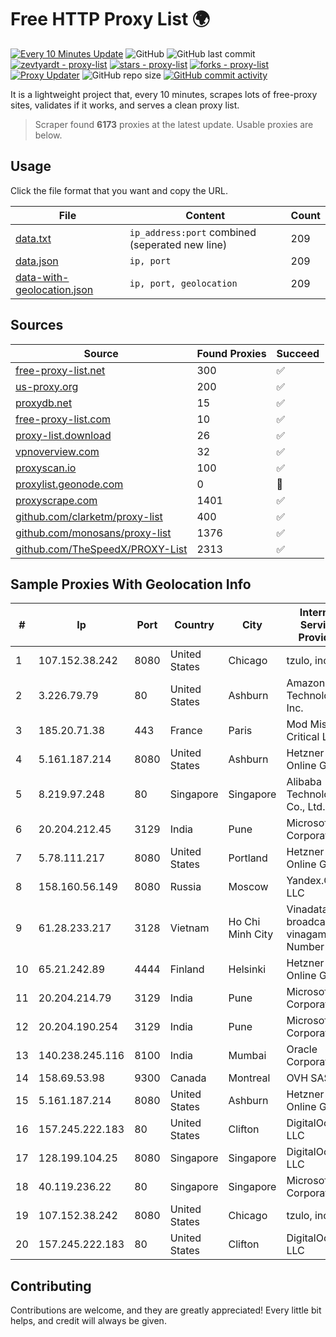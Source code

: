 
# Free HTTP Proxy List 🌍

[![Every 10 Minutes Update](https://github.com/mertguvencli/http-proxy-list/actions/workflows/main.yml/badge.svg?branch=main)](https://github.com/mertguvencli/http-proxy-list/actions/workflows/main.yml)
![GitHub](https://img.shields.io/github/license/mertguvencli/http-proxy-list)
![GitHub last commit](https://img.shields.io/github/last-commit/mertguvencli/http-proxy-list)
[![zevtyardt - proxy-list](https://img.shields.io/static/v1?label=zevtyardt&message=proxy-list&color=blue&logo=github)](https://github.com/zevtyardt/proxy-list "Go to GitHub repo")
[![stars - proxy-list](https://img.shields.io/github/stars/zevtyardt/proxy-list?style=social)](https://github.com/zevtyardt/proxy-list)
[![forks - proxy-list](https://img.shields.io/github/forks/zevtyardt/proxy-list?style=social)](https://github.com/zevtyardt/proxy-list)
[![Proxy Updater](https://github.com/zevtyardt/proxy-list/workflows/Proxy%20Updater/badge.svg)](https://github.com/zevtyardt/proxy-list/actions?query=workflow:"Proxy+Updater")
![GitHub repo size](https://img.shields.io/github/repo-size/zevtyardt/proxy-list)
[![GitHub commit activity](https://img.shields.io/github/commit-activity/m/zevtyardt/proxy-list?logo=commits)](https://github.com/zevtyardt/proxy-list/commits/main)

It is a lightweight project that, every 10 minutes, scrapes lots of free-proxy sites, validates if it works, and serves a clean proxy list.

> Scraper found **6173** proxies at the latest update. Usable proxies are below.

## Usage

Click the file format that you want and copy the URL.

|File|Content|Count|
|----|-------|-----|
|[data.txt](https://raw.githubusercontent.com/mertguvencli/http-proxy-list/main/proxy-list/data.txt)|`ip_address:port` combined (seperated new line)|209|
|[data.json](https://raw.githubusercontent.com/mertguvencli/http-proxy-list/main/proxy-list/data.json)|`ip, port`|209|
|[data-with-geolocation.json](https://raw.githubusercontent.com/mertguvencli/http-proxy-list/main/proxy-list/data-with-geolocation.json)|`ip, port, geolocation`|209|

## Sources

|Source|Found Proxies|Succeed|
|------|-------------|-------|
|[free-proxy-list.net](https://free-proxy-list.net)|300|✅|
|[us-proxy.org](https://www.us-proxy.org)|200|✅|
|[proxydb.net](http://proxydb.net)|15|✅|
|[free-proxy-list.com](https://free-proxy-list.com/?page=&port=&type%5B%5D=http&type%5B%5D=https&up_time=0&search=Search)|10|✅|
|[proxy-list.download](https://www.proxy-list.download/HTTP)|26|✅|
|[vpnoverview.com](https://vpnoverview.com/privacy/anonymous-browsing/free-proxy-servers)|32|✅|
|[proxyscan.io](https://www.proxyscan.io)|100|✅|
|[proxylist.geonode.com](https://proxylist.geonode.com/api/proxy-list?limit=300&page=1&sort_by=lastChecked&sort_type=desc&protocols=http,https)|0|🚫|
|[proxyscrape.com](https://api.proxyscrape.com/v2/?request=displayproxies&protocol=http&timeout=10000&country=all&ssl=all&anonymity=all)|1401|✅|
|[github.com/clarketm/proxy-list](https://raw.githubusercontent.com/clarketm/proxy-list/master/proxy-list-raw.txt)|400|✅|
|[github.com/monosans/proxy-list](https://raw.githubusercontent.com/monosans/proxy-list/main/proxies/http.txt)|1376|✅|
|[github.com/TheSpeedX/PROXY-List](https://raw.githubusercontent.com/TheSpeedX/PROXY-List/master/http.txt)|2313|✅|


## Sample Proxies With Geolocation Info

|#|Ip|Port|Country|City|Internet Service Provider|
|-|--|----|-------|----|-------------------------|
|1|107.152.38.242|8080|United States|Chicago|tzulo, inc.|
|2|3.226.79.79|80|United States|Ashburn|Amazon Technologies Inc.|
|3|185.20.71.38|443|France|Paris|Mod Mission Critical LLC|
|4|5.161.187.214|8080|United States|Ashburn|Hetzner Online GmbH|
|5|8.219.97.248|80|Singapore|Singapore|Alibaba (US) Technology Co., Ltd.|
|6|20.204.212.45|3129|India|Pune|Microsoft Corporation|
|7|5.78.111.217|8080|United States|Portland|Hetzner Online GmbH|
|8|158.160.56.149|8080|Russia|Moscow|Yandex.Cloud LLC|
|9|61.28.233.217|3128|Vietnam|Ho Chi Minh City|Vinadata broadcast via vinagame AS Number|
|10|65.21.242.89|4444|Finland|Helsinki|Hetzner Online GmbH|
|11|20.204.214.79|3129|India|Pune|Microsoft Corporation|
|12|20.204.190.254|3129|India|Pune|Microsoft Corporation|
|13|140.238.245.116|8100|India|Mumbai|Oracle Corporation|
|14|158.69.53.98|9300|Canada|Montreal|OVH SAS|
|15|5.161.187.214|8080|United States|Ashburn|Hetzner Online GmbH|
|16|157.245.222.183|80|United States|Clifton|DigitalOcean, LLC|
|17|128.199.104.25|8080|Singapore|Singapore|DigitalOcean, LLC|
|18|40.119.236.22|80|Singapore|Singapore|Microsoft Corporation|
|19|107.152.38.242|8080|United States|Chicago|tzulo, inc.|
|20|157.245.222.183|80|United States|Clifton|DigitalOcean, LLC|



## Contributing

Contributions are welcome, and they are greatly appreciated! Every
little bit helps, and credit will always be given.

